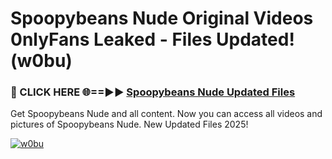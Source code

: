 # Spoopybeans Nude Original Videos 0nlyFans Leaked - Files Updated! (w0bu)

<h3>🔴 CLICK HERE 🌐==►► <a href="https://tinyurl.com/yrmya6cz" rel="nofollow">Spoopybeans Nude Updated Files</a></h3>

Get Spoopybeans Nude and all content. Now you can access all videos and pictures of Spoopybeans Nude. New Updated Files 2025!

[![w0bu](https://i.imgur.com/FMdXYCs.gif)](https://tinyurl.com/yrmya6cz)
